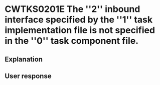 # CWTKS0201E The ''2'' inbound interface specified by the ''1'' task implementation file is not specified in the ''0'' task component file.

## Explanation

## User response